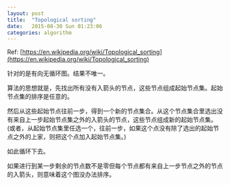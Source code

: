 ```yaml
---
layout: post
title:  "Topological sorting"
date:   2015-08-30 Sun 01:23:06
categories: algorithm
---
```


Ref: [https://en.wikipedia.org/wiki/Topological_sorting](https://en.wikipedia.org/wiki/Topological_sorting)

针对的是有向无循环图。结果不唯一。

算法的思想就是，先找出所有没有入箭头的节点，这些节点组成起始节点集。起始节点集的排序是任意的。

然后从这些起始节点往前一步，得到一个新的节点集合。从这个节点集合里选出没有来自上一步起始节点集之外的入箭头的节点，这些节点组成新的起始节点集。(或者，从起始节点集里任选一个，往前一步，如果这个点没有除了选出的起始节点之外的上家，则把这个点加入起始节点集。)

如此循环下去。

如果进行到某一步剩余的节点数不是零但每个节点都有来自上一步节点之外的节点的入箭头，则意味着这个图没办法排序。
